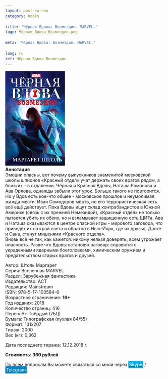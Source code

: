 ```yaml
---
layout: post-ea-new
category: books

title: 'Чёрная Вдова: Возмездие. MARVEL.'
logo: Чёрная_Вдова_Возмездие.png

meta: 'Чёрная Вдова: Возмездие. MARVEL.'

lang: ru
ref: Чёрная_Вдова_Возмездие
---
```


<a data-fancybox="gallery" href="/img/books/Чёрная_Вдова_Возмездие.png"><img src="/img/books/Чёрная_Вдова_Возмездие.png" alt=""></a>  
**Аннотация**  
Эмоции опасны, вот почему выпускников знаменитой московской школы шпионов «Красный отдел» учат держать своих врагов рядом, а близких - в отдалении. Чёрная и Красная Вдовы, Наташа Романова и Ава Орлова, однажды забыли этот урок. Больше такого не повторится. Но у Вдов есть кое-что общее - московское прошлое и неумолимая жажда мести. Иван Сомодоров мёртв, но его террористическая сеть всё ещё действует. Пока Вдовы ищут склад контрабандистов в Южной Америке (связь с их прежней Немезидой), «Красный отдел» не только пытается убить их обеих, но и взламывает защищенную сеть ЩИТа. Ава и Наташа оказываются в центре опасной игры - мирового заговора, что приведёт их на край света и обратно в Нью-Йорк, где их друзья, Данте и Сана, станут мишенями «Красного отдела».  
Вновь всё не так, как кажется: никому нельзя доверять, всем угрожает опасность. Разве что Вдовы остановят заговор: справятся с украденными ядерными боеголовками, химическим оружием и предательством старых врагов и друзей.

Автор: Штоль Маргарет  
Серия: Вселенная MARVEL  
Раздел: Зарубежная фантастика  
Издательство: АСТ  
Редакция: Mainstream  
ISBN: 978-5-17-103584-6  
Возрастное ограничение: **16+**  
Год издания: 2018  
Количество страниц: 416  
Переплёт: Твёрдый  (7БЦ)  
Бумага: Типографская (пухлая 84/55)  
Формат: 131х207  
Тираж: 2000  
Вес (кг): 0,362

Дата последнего тиража:	12.12.2018 г.

**Стоимость: 360 рублей**

По всем вопросам Вы можете связаться со мной через <a href="skype:chutkoy89?call" target="_blank"><span style="background-color:#00aff0; color:white; padding:3px; border-radius: 3px">Skype</span></a> / <a href="https://t.me/chutkoy" target="_blank"><span style="background-color:#0088cc; color:white; padding:3px; border-radius: 3px">Telegram</span></a>.